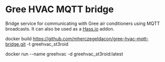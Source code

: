 # Gree HVAC MQTT bridge

Bridge service for communicating with Gree air conditioners using MQTT broadcasts. It can also be used as a [Hass.io](https://home-assistant.io/) addon.

docker build https://github.com/mherczegeldacon/gree-hvac-mqtt-bridge.git -t greehvac_st3roid

docker run --name greehvac -d greehvac_st3roid:latest 
